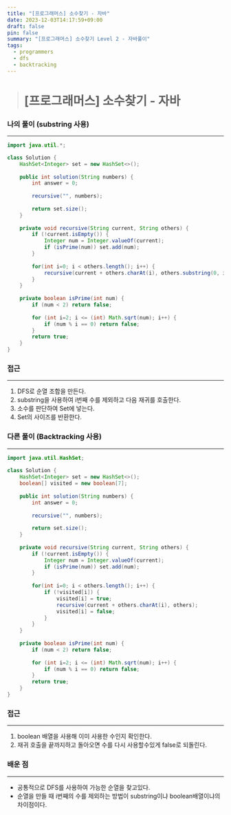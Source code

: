 ```yaml
---
title: "[프로그래머스] 소수찾기 - 자바"
date: 2023-12-03T14:17:59+09:00
draft: false
pin: false
summary: "[프로그래머스] 소수찾기 Level 2 - 자바풀이"
tags:
  - programmers
  - dfs
  - backtracking
---
```



> # [프로그래머스] 소수찾기 - 자바

### 나의 풀이 (substring 사용)
---
```java
import java.util.*;

class Solution {
    HashSet<Integer> set = new HashSet<>();
    
    public int solution(String numbers) {
        int answer = 0;
        
        recursive("", numbers);
        
        return set.size();
    }
    
    private void recursive(String current, String others) {
        if (!current.isEmpty()) {
            Integer num = Integer.valueOf(current);
            if (isPrime(num)) set.add(num);
        }
        
        for(int i=0; i < others.length(); i++) {
            recursive(current + others.charAt(i), others.substring(0, i) + others.substring(i+1));
        }
    }
    
    private boolean isPrime(int num) {
        if (num < 2) return false;
        
        for (int i=2; i <= (int) Math.sqrt(num); i++) {
            if (num % i == 0) return false;
        }
        return true;
    }
}
```

### 접근 
---
1. DFS로 순열 조합을 만든다.
2. substring을 사용하여 i번째 수를 제외하고 다음 재귀를 호출한다.
3. 소수를 판단하여 Set에 넣는다.
4. Set의 사이즈를 반환한다.

### 다른 풀이 (Backtracking 사용)
---

```java
import java.util.HashSet;  
  
class Solution {  
    HashSet<Integer> set = new HashSet<>();  
    boolean[] visited = new boolean[7];  
  
    public int solution(String numbers) {  
        int answer = 0;  
  
        recursive("", numbers);  
  
        return set.size();  
    }  
  
    private void recursive(String current, String others) {  
        if (!current.isEmpty()) {  
            Integer num = Integer.valueOf(current);  
            if (isPrime(num)) set.add(num);  
        }  
  
        for(int i=0; i < others.length(); i++) {  
            if (!visited[i]) {  
                visited[i] = true;  
                recursive(current + others.charAt(i), others);  
                visited[i] = false;  
            }  
        }  
    }  
  
    private boolean isPrime(int num) {  
        if (num < 2) return false;  
  
        for (int i=2; i <= (int) Math.sqrt(num); i++) {  
            if (num % i == 0) return false;  
        }  
        return true;  
    }  
}
```

### 접근
---
1. boolean 배열을 사용해 이미 사용한 수인지 확인한다.
2. 재귀 호출을 끝까지하고 돌아오면 수를 다시 사용할수있게 false로 되돌린다.

### 배운 점
---
- 공통적으로 DFS를 사용하여 가능한 순열을 찾고있다.
- 순열을 만들 때 i번째의 수를 제외하는 방법이 substring이냐 boolean배열이냐의 차이점이다.